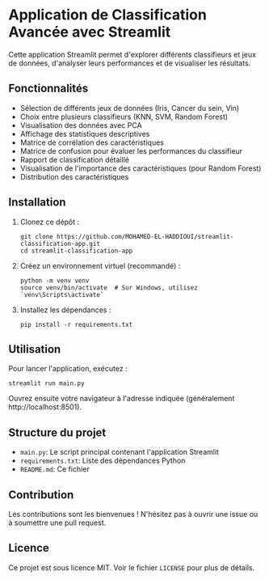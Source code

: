 # Application de Classification Avancée avec Streamlit

Cette application Streamlit permet d'explorer différents classifieurs et jeux de données, d'analyser leurs performances et de visualiser les résultats.

## Fonctionnalités

- Sélection de différents jeux de données (Iris, Cancer du sein, Vin)
- Choix entre plusieurs classifieurs (KNN, SVM, Random Forest)
- Visualisation des données avec PCA
- Affichage des statistiques descriptives
- Matrice de corrélation des caractéristiques
- Matrice de confusion pour évaluer les performances du classifieur
- Rapport de classification détaillé
- Visualisation de l'importance des caractéristiques (pour Random Forest)
- Distribution des caractéristiques

## Installation

1. Clonez ce dépôt :
   ```
   git clone https://github.com/MOHAMED-EL-HADDIOUI/streamlit-classification-app.git
   cd streamlit-classification-app
   ```

2. Créez un environnement virtuel (recommandé) :
   ```
   python -m venv venv
   source venv/bin/activate  # Sur Windows, utilisez `venv\Scripts\activate`
   ```

3. Installez les dépendances :
   ```
   pip install -r requirements.txt
   ```

## Utilisation

Pour lancer l'application, exécutez :

```
streamlit run main.py
```

Ouvrez ensuite votre navigateur à l'adresse indiquée (généralement http://localhost:8501).

## Structure du projet

- `main.py`: Le script principal contenant l'application Streamlit
- `requirements.txt`: Liste des dépendances Python
- `README.md`: Ce fichier

## Contribution

Les contributions sont les bienvenues ! N'hésitez pas à ouvrir une issue ou à soumettre une pull request.

## Licence

Ce projet est sous licence MIT. Voir le fichier `LICENSE` pour plus de détails.